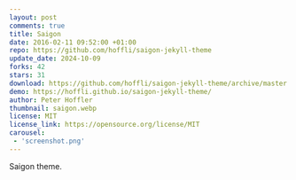 ```yaml
---
layout: post
comments: true
title: Saigon
date: 2016-02-11 09:52:00 +01:00
repo: https://github.com/hoffli/saigon-jekyll-theme
update_date: 2024-10-09
forks: 42
stars: 31
download: https://github.com/hoffli/saigon-jekyll-theme/archive/master.zip
demo: https://hoffli.github.io/saigon-jekyll-theme/
author: Peter Hoffler
thumbnail: saigon.webp
license: MIT
license_link: https://opensource.org/license/MIT
carousel:
 - 'screenshot.png'
---
```


Saigon theme.
